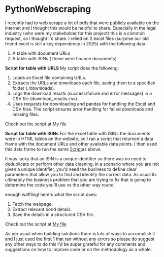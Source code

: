 # PythonWebscraping
I recently had to web scrape a lot of pdfs that were publicly available on the internet and I thought this would be helpful to share. Especially in the legal industry (who were my stakeholder for this project) this is a common request, so I thought I'd share. 
I relied on 2 excel files (surprise our old friend excel is still a key dependency in 2025) with the following data: 
1.	A table with document URLs 
2.	A table with ISINs ( these were finance documents)


**Script for table with URLS**
My script does the following: 

1.	Loads an Excel file containing URLs.
2.	Extracts the URLs and downloads each file, saving them to a specified folder (./downloads).
3.	Logs the download results (success/failure and error messages) in a CSV file (download_results.csv).
4.	Uses requests for downloading and pandas for handling the Excel and CSV files.
The script ensures error handling for failed downloads and missing files.

Check out the script at [My file](WebScrape2.py)

**Script for table with ISINs**
For the excel table with ISINs the documents were in HTML tables on the website, so I ran a script that returned a data frame with the document URLs and other available data points. I then used this data frame to run the same [Script](WebScrape2.py)as above.

It was lucky that an ISIN is a unique identifier so there was no need to deduplicate or perform other data cleaning, in a scenario where you are not given a unique identifier, you'd need the business to define clear parameters that allow you to find and identify the correct data. As usual its ultimately the business problem that you are trying to fix that is going to determine the code you'll use vs the other way round. 

enough waffling! here's what the script does: 
1.	Fetch the webpage.
2.	Extract relevant bond details.
3.	Save the details in a structured CSV file.

Check out the script at [My file](WebScrape2.py)

As per usual when building solutions there is lots of ways to accomplish it and I just used the first 1 that ran without any errors so please do suggest any other ways to do this I'd be super grateful for any comments and suggestions on how to improve code or on the methodology as a whole.
